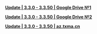 
**[Update | 3.3.0 - 3.3.50 | Google Drive №1](https://drive.google.com/file/d/1t9cWqdCJOTENiR8U8OeLe1OGKQNdbvzp/view?usp=share_link)**

**[Update | 3.3.0 - 3.3.50 | Google Drive №2](https://drive.google.com/file/d/1o4sFmxLgoH0gDLV5LU586CRYTsAgiV01/view)**

**[Update | 3.3.0 - 3.3.50 | az.txma.cn](https://az.txma.cn/Genshin-private-server/%E5%AE%A2%E6%88%B7%E7%AB%AF/%E7%94%B5%E8%84%91/3.4/GenshinImpact_3.3.0_3.3.50_hdiff.rar)**
